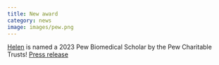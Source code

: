 ```yaml
---
title: New award
category: news
image: images/pew.png
---
```


[Helen](https://www.pewtrusts.org/en/projects/pew-biomedical-scholars/directory-of-pew-scholars/2023/helen-vuong) is named a 2023 Pew Biomedical Scholar by the Pew Charitable Trusts! [Press release](https://www.pewtrusts.org/en/research-and-analysis/articles/2023/06/13/37-scientists-pioneering-the-future-of-biomedical-research)